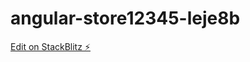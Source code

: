 # angular-store12345-leje8b

[Edit on StackBlitz ⚡️](https://stackblitz.com/edit/angular-store12345-leje8b)